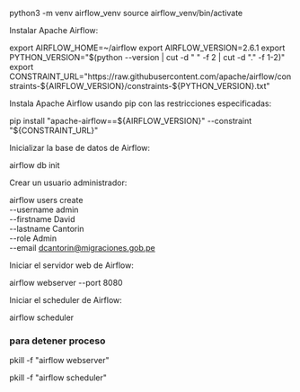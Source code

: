 python3 -m venv airflow_venv
source airflow_venv/bin/activate


Instalar Apache Airflow:

export AIRFLOW_HOME=~/airflow
export AIRFLOW_VERSION=2.6.1
export PYTHON_VERSION="$(python --version | cut -d " " -f 2 | cut -d "." -f 1-2)"
export CONSTRAINT_URL="https://raw.githubusercontent.com/apache/airflow/constraints-${AIRFLOW_VERSION}/constraints-${PYTHON_VERSION}.txt"

Instala Apache Airflow usando pip con las restricciones especificadas:

pip install "apache-airflow==${AIRFLOW_VERSION}" --constraint "${CONSTRAINT_URL}"


Inicializar la base de datos de Airflow:

airflow db init

Crear un usuario administrador:

airflow users create \
  --username admin \
  --firstname David \
  --lastname Cantorin \
  --role Admin \
  --email dcantorin@migraciones.gob.pe


Iniciar el servidor web de Airflow:

airflow webserver --port 8080


Iniciar el scheduler de Airflow:

airflow scheduler


### para detener proceso

pkill -f "airflow webserver"

pkill -f "airflow scheduler"



